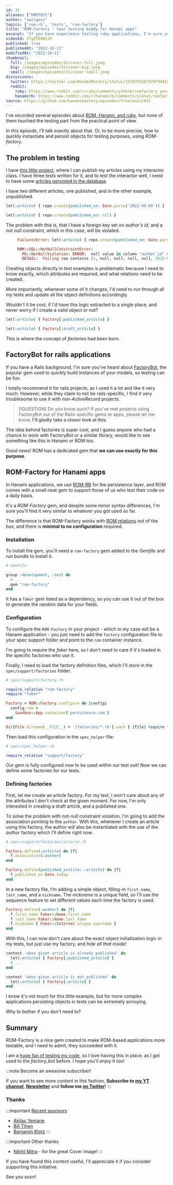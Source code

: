 ```yaml
---
id: 31
aliases: ["HMEP031"]
author: "swilgosz"
topics: ['rom-rb', 'tests', 'rom-factory']
title: "ROM-Factory - Your testing buddy for Hanami apps"
excerpt: "If you have experience testing ruby applications, I'm sure you've heard about FactoryBot. Here I show you the alternative, suited for ROM-based applications, including Hanami 2."
videoId: ZTgZTEQB1iM
published: true
publishedAt: "2022-10-11"
modifiedAt: "2022-10-11"
thumbnail:
  full: /images/episodes/31/cover-full.jpeg
  big: /images/episodes/31/cover-big.jpeg
  small: /images/episodes/31/cover-small.jpeg
discussions:
  twitter: https://twitter.com/HanamiMastery/status/1579759167979794432
  reddit:
    ruby: https://www.reddit.com/r/ruby/comments/y14onb/romfactory_your_testing_buddy_for_hanami_apps/
    hanamirb: https://www.reddit.com/r/hanamirb/comments/y14out/romfactory_your_testing_buddy_for_hanami_apps/
source: https://github.com/hanamimastery/episodes/tree/main/031
---
```


I've recorded several episodes about [ROM, Hanami, and ruby](/t/persistence), but none of them touched the testing part from the practical point of view.

In this episode, I'll talk exactly about that. Or, to be more precise, how to quickly instantiate and persist objects for testing purposes, using *ROM-factory*.

## The problem in testing

I have [this little project](https://github.com/hanamimastery/episodes/tree/main/031/before), where I can publish my articles using my interactor class. I have three tests written for it, and to test the interactor well, I need to have some [articles persisted in the database](28-configure-rom-from-scratch).

I have two different articles, one published, and in the other example, unpublished.

```ruby
let(:article) { repo.create(published_on: Date.parse('2022-09-09')) }

let(:article) { repo.create(published_on: nil) }
```

The problem with this is, that I have a foreign key set on *author's id*, and a *not null* constraint, which in this case, will be violated.

```ruby
     Failure/Error: let(:article) { repo.create(published_on: Date.parse('2022-09-09')) }

     ROM::SQL::NotNullConstraintError:
       PG::NotNullViolation: ERROR:  null value in column "author_id" violates not-null constraint
       DETAIL:  Failing row contains (1, null, null, null, null, 2022-09-09, 2022-10-01 00:26:42.124334, 2022-10-01 00:26:42.124334).
```

Creating objects directly in test examples is problematic because I need to know exactly, which attributes are required, and what relations need to be created.

More importantly, whenever some of it changes, I'd need to run through all my tests and update all the object definitions accordingly.

Wouldn't it be cool, if I'd have this logic extracted to a single place, and never worry if I create a valid object or not?

```ruby
let(:article) { Factory[:published_article] }

let(:article) { Factory[:draft_article] }
```

This is where the concept of *factories* had been born.

## FactoryBot for rails applications

If you have a Rails background, I'm sure you've heard about [FactoryBot](https://github.com/thoughtbot/factory_bot), the popular gem used to quickly build instances of your models, so testing can be fun.

I totally recommend it for rails projects, as I used it a lot and like it very much. However, while they claim to not be rails-specific, I find it very troublesome to use it with *non-ActiveRecord* projects.

> [!QUESTION] Do you know such?
> If you've met projects using FactoryBot out of the Rails-specific gems or apps, please let me know, **I'll gladly take a closer look at this**.

The idea behind factories is super cool, and I guess anyone who had a chance to work with FactoryBot or a similar library, would like to see something like this in Hanami or ROM too.

Good news! ROM has a dedicated gem that **we can use exactly for this purpose**.

## ROM-Factory for Hanami apps

In Hanami applications, we use [ROM-RB](https://rom-rb.org/) for the persistence layer, and ROM comes with a small neat gem to support those of us who test their code on a daily basis.

It's a *ROM-Factory* gem, and despite some minor syntax differences, I'm sure you'll find it very similar to whatever you got used so far.

The difference is that ROM-Factory works with [ROM relations](/episodes/28-configure-rom-from-scratch) out of the box, and there is **minimal to no configuration** required.

### Installation

To install the gem, you'll need a `rom-factory` gem added to the *Gemfile* and run bundle to install it.

```ruby
# Gemfile

group :development, :test do
  # ..
  gem "rom-factory"
end
```

It has a `faker` gem listed as a dependency, so you can use it out of the box to generate the random data for your fields.

### Configuration

To configure the `ROM-Factory` in your project - which in my case will be a Hanami application - you just need to add the `factory` configuration file to your spec support folder and point to the `rom` container instance.

I'm going to require the *faker* here, so I don't need to care if it's loaded in the specific factories who use it.

Finally, I need to load the factory definition files, which I'll store in the `spec/support/factories` folder.

```ruby
# spec/support/factory.rb

require_relative "rom-factory"
require "faker"

Factory = ROM::Factory.configure do |config|
  config.rom =
    Sandbox::App.container['persistence.rom']
end

Dir[File.dirname(__FILE__) + '/factories/*.rb'].each { |file| require file }
```

Then load this configuration in the `spec_helper` file:

```ruby
# spec/spec_helper.rb

require_relative "support/factory"
```

Our gem is fully configured now to be used within our test suit! Now we can define some factories for our tests.

### Defining factories

First, let me create an article factory. For my test, I won't care about any of the attributes I don't check at the given moment. For now, I'm only interested in creating a draft article, and a published one.

To solve the problem with not-null constraint violation, I'm going to add the association pointing to the `author`. With this, whenever I create an article using this factory, the author will also be instantiated with the use of the *author* factory which I'll define right now.

```ruby
# spec/support/factories/article.rb

Factory.define(:article) do |f|
  f.association(:author)
end

Factory.define(published_article: :article) do |f|
  f.published_on Date.today
end
```

In a new factory file, I'm adding a simple object, filling-in `first_name`, `last_name`, and a `nickname`. The *nickname* is a unique field, so I'll use the sequence feature to set different values each time the factory is used.

```ruby
Factory.define(:author) do |f|
  f.first_name Faker::Name.first_name
  f.last_name Faker::Name.last_name
  f.nickname { Faker::Internet.unique.username }
end
```

With this, I can now don't care about the exact object initialization logic in my tests, but just use my factory, and *hide all that inside*!

```ruby
context 'when given article is already published' do
  let(:article) { Factory[:published_article] }
  # ...
end

context 'when given article is not published' do
  let(:article) { Factory[:article] }
end
```

I know it's not much for this little example, but for more complex applications persisting objects in tests can be extremely annoying.

Why to bother if you don't need to?

## Summary

ROM-Factory is a nice gem created to make ROM-based applications more testable, and I need to admit, they succeeded with it.

I am a [huge fan of testing my code](/episodes/25-simplecov-introduction), so I love having this in place.
as I got used to the *factory_bot* before. I hope you'll enjoy it too!

:::note Become an awesome subscriber!

If you want to see more content in this fashion, **Subscribe to [my YT channel](https://www.youtube.com/c/HanamiMastery)**, **[Newsletter](https://mailchi.mp/6ac8f64f3c5d/hanami-mastery-newsletter)** and **follow me [on Twitter](https://twitter.com/hanamimastery)**!
:::

### Thanks

:::important [Recent sponsors](https://github.com/sponsors/swilgosz)
-   [Akilas Yemane](https://twitter.com/akilasy)
-   [Bill Tihen](https://github.com/btihen)
-   [Benjamin Klotz](https://github.com/tak1n)
:::

:::important Other thanks
- [Nikhil Mitra](https://unsplash.com/@nikhilmitra) - for the great Cover image!
:::

If you have found this content useful, I'll appreciate it if you consider supporting this initiative.

See you soon!
